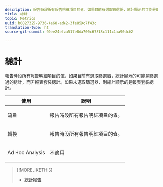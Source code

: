 ```yaml
---
description: 報告時段所有報告明細項目的值。如果目前有選取篩選器，總計顯示的可能是篩選過的總計，而非報表套裝總計。如果未選取篩選器，則總計顯示的是報表套裝總計。
title: 總計
topic: Metrics
uuid: b0827325-9736-4a68-ade2-3fe859c7f43c
translation-type: ht
source-git-commit: 99ee24efaa517e8da700c67818c111c4aa90dc02

---
```



# 總計

報告時段所有報告明細項目的值。如果目前有選取篩選器，總計顯示的可能是篩選過的總計，而非報表套裝總計。如果未選取篩選器，則總計顯示的是報表套裝總計。

<table id="table_0A2D5F3C927C42E583E8FD51240F2C86"> 
 <thead> 
  <tr> 
   <th colname="col1" class="entry"> 使用 </th> 
   <th colname="col2" class="entry"> 說明 </th> 
  </tr> 
 </thead>
 <tbody> 
  <tr> 
   <td colname="col1"> <p>流量 </p> </td> 
   <td colname="col2"> <p>報告時段所有報告明細項目的值。 </p> </td> 
  </tr> 
  <tr> 
   <td colname="col1"> <p>轉換 </p> </td> 
   <td colname="col2"> <p>報告時段所有報告明細項目的值。 </p> </td> 
  </tr> 
  <tr> 
   <td colname="col1"> <p>Ad Hoc Analysis </p> </td> 
   <td colname="col2"> <p>不適用 </p> </td> 
  </tr> 
 </tbody> 
</table>

>[!MORELIKETHIS]
>
>* [總計報告](/help/components/c-variables/dimensionslist/reports-totals.md)

